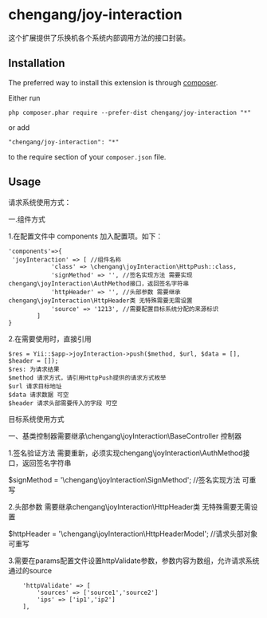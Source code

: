 chengang/joy-interaction
========================
这个扩展提供了乐换机各个系统内部调用方法的接口封装。

Installation
------------

The preferred way to install this extension is through [composer](http://getcomposer.org/download/).

Either run

```
php composer.phar require --prefer-dist chengang/joy-interaction "*"
```

or add

```
"chengang/joy-interaction": "*"
```

to the require section of your `composer.json` file.


Usage
-----
请求系统使用方式：

一.组件方式

1.在配置文件中 components 加入配置项。如下：
```
'components'=>{
 'joyInteraction' => [ //组件名称
            'class' => \chengang\joyInteraction\HttpPush::class, 
            'signMethod' => '', //签名实现方法 需要实现chengang\joyInteraction\AuthMethod接口，返回签名字符串
            'httpHeader' => '', //头部参数 需要继承chengang\joyInteraction\HttpHeader类 无特殊需要无需设置
            'source' => '1213', //需要配置目标系统分配的来源标识
        ]
}
```
2.在需要使用时，直接引用
```
$res = Yii::$app->joyInteraction->push($method, $url, $data = [], $header = []);
$res: 为请求结果
$method 请求方式，请引用HttpPush提供的请求方式枚举
$url 请求目标地址
$data 请求数据 可空
$header 请求头部需要传入的字段 可空
```


目标系统使用方式

一、基类控制器需要继承\chengang\joyInteraction\BaseController 控制器

   1.签名验证方法 需要重新，必须实现chengang\joyInteraction\AuthMethod接口，返回签名字符串
   
   $signMethod = '\chengang\joyInteraction\SignMethod'; //签名实现方法 可重写
   
   2.头部参数 需要继承chengang\joyInteraction\HttpHeader类 无特殊需要无需设置
   
   $httpHeader = '\chengang\joyInteraction\HttpHeaderModel'; //请求头部对象 可重写
   
   3.需要在params配置文件设置httpValidate参数，参数内容为数组，允许请求系统通过的source 
```
    'httpValidate' => [
        'sources' => ['source1','source2']
        'ips' => ['ip1','ip2']
    ],

```